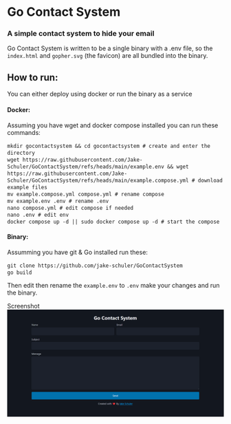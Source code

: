 # Go Contact System
### A simple contact system to hide your email
Go Contact System is written to be a single binary with a .env file, so the `index.html` and `gopher.svg` (the favicon) are all bundled into the binary.

## How to run:
You can either deploy using docker or run the binary as a service
#### Docker:
Assuming you have wget and docker compose installed you can run these commands:
```
mkdir gocontactsystem && cd gocontactsystem # create and enter the directory
wget https://raw.githubusercontent.com/Jake-Schuler/GoContactSystem/refs/heads/main/example.env && wget https://raw.githubusercontent.com/Jake-Schuler/GoContactSystem/refs/heads/main/example.compose.yml # download example files
mv example.compose.yml compose.yml # rename compose
mv example.env .env # rename .env
nano compose.yml # edit compose if needed
nano .env # edit env
docker compose up -d || sudo docker compose up -d # start the compose
```
#### Binary:
Assumming you have git & Go installed run these:
```
git clone https://github.com/jake-schuler/GoContactSystem
go build
```
Then edit then rename the `example.env` to `.env` make your changes and run the binary.

Screenshot
![](screenshot.png)